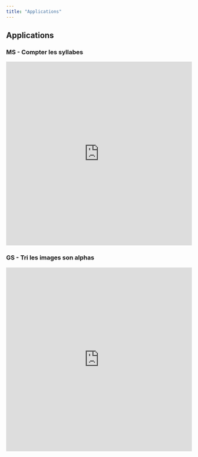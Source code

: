 ```yaml
---
title: "Applications"
---
```


## Applications

### MS - Compter les syllabes
<iframe src="https://learningapps.org/watch?v=pm0vki8kt20" style="border:0px;width:100%;height:500px" webkitallowfullscreen="true" mozallowfullscreen="true"></iframe>

### GS - Tri les images son alphas
<iframe src="https://learningapps.org/watch?v=psp6xvt2520" style="border:0px;width:100%;height:500px" webkitallowfullscreen="true" mozallowfullscreen="true"></iframe>

